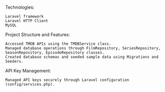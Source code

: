 Technologies:

    Laravel framework
    Laravel HTTP Client
    MySQL

Project Structure and Features:

    Accessed TMDB APIs using the TMDBService class.
    Managed database operations through FilmRepository, SeriesRepository, SeasonRepository, EpisodeRepository classes.
    Created database schemas and seeded sample data using Migrations and Seeders.

API Key Management:

    Managed API keys securely through Laravel configuration (config/services.php).